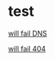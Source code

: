 # test

 [will fail DNS](https://shouldfailtolookup.com/)
 
 [will fail 404](https://owasp.org/www-community/fail)
